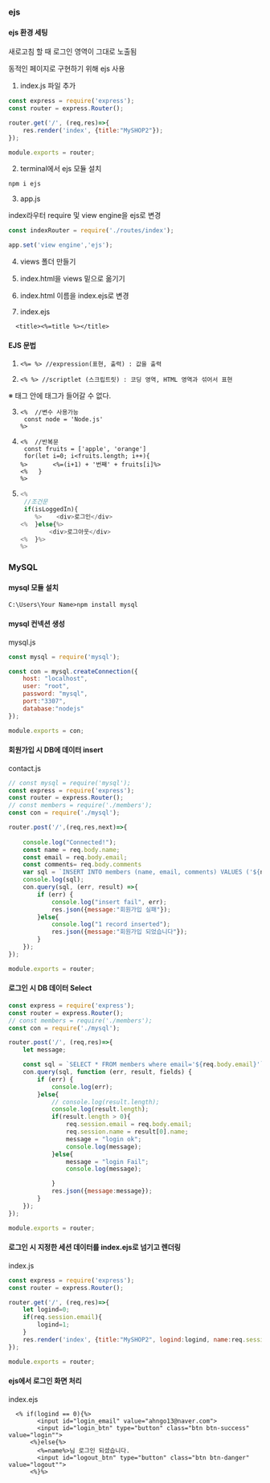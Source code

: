 ### ejs

#### ejs 환경 세팅

새로고침 할 때 로그인 영역이 그대로 노출됨

동적인 페이지로 구현하기 위해 ejs 사용



1. index.js 파일 추가

~~~js
const express = require('express');
const router = express.Router();

router.get('/', (req,res)=>{
    res.render('index', {title:"MySHOP2"});
});

module.exports = router;
~~~



2. terminal에서 ejs 모듈 설치

~~~
npm i ejs
~~~



3. app.js

index라우터 require 및 view engine을 ejs로 변경

~~~js
const indexRouter = require('./routes/index');

app.set('view engine','ejs');
~~~



4. views 폴더 만들기

5. index.html을 views 밑으로 옮기기

6. index.html 이름을 index.ejs로 변경

7. index.ejs

~~~ejs
  <title><%=title %></title>
~~~



#### EJS 문법

1. ~~~ejs
   <%= %> //expression(표현, 출력) : 값을 출력
   ~~~

2. ~~~ejs
   <% %> //scriptlet (스크립트릿) : 코딩 영역, HTML 영역과 섞어서 표현
   ~~~

※ 태그 안에 태그가 들어갈 수 없다.

3. ~~~ejs
   <%  //변수 사용가능
   	const node = 'Node.js'
   %>
   ~~~

4. ~~~ejs
   <%  //반복문
   	const fruits = ['apple', 'orange']
   	for(let i=0; i<fruits.length; i++){
   %>		<%=(i+1) + '번째' + fruits[i]%>
   <%	}
   %>
   ~~~

5. ~~~js
   <%
   	//조건문
   	if(isLoggedIn){
       %>    <div>로그인</div>
   <%  }else{%>
           <div>로그아웃</div>
   <%  }%>
   %>
   ~~~



### MySQL

#### mysql 모듈 설치

~~~
C:\Users\Your Name>npm install mysql
~~~



#### mysql 컨넥션 생성

mysql.js

~~~js
const mysql = require('mysql');

const con = mysql.createConnection({
    host: "localhost",
    user: "root",
    password: "mysql",
    port:"3307",
    database:"nodejs"
});

module.exports = con;
~~~



#### 회원가입 시 DB에 데이터 insert

contact.js

~~~js
// const mysql = require('mysql');
const express = require('express');
const router = express.Router();
// const members = require('./members');
const con = require('./mysql');

router.post('/',(req,res,next)=>{
    
    console.log("Connected!");
    const name = req.body.name;
    const email = req.body.email;
    const comments= req.body.comments
    var sql = `INSERT INTO members (name, email, comments) VALUES ('${name}','${email}','${comments}')`;
    console.log(sql);
    con.query(sql, (err, result) =>{
        if (err) {
            console.log("insert fail", err);
            res.json({message:"회원가입 실패"});
        }else{
            console.log("1 record inserted");
            res.json({message:"회원가입 되었습니다"});
        }
    });
});

module.exports = router;
~~~



#### 로그인 시 DB 데이터 Select

~~~js
const express = require('express');
const router = express.Router();
// const members = require('./members');
const con = require('./mysql');

router.post('/', (req,res)=>{
    let message;

    const sql = `SELECT * FROM members where email='${req.body.email}'`;
    con.query(sql, function (err, result, fields) {
        if (err) {
            console.log(err);
        }else{
            // console.log(result.length);
            console.log(result.length);
            if(result.length > 0){
                req.session.email = req.body.email;  
                req.session.name = result[0].name;         
                message = "login ok";
                console.log(message);
            }else{
                message = "login Fail";
                console.log(message);

            }
            res.json({message:message});
        }
    });
});

module.exports = router;
~~~



#### 로그인 시 지정한 세션 데이터를 index.ejs로 넘기고 렌더링

index.js

~~~js
const express = require('express');
const router = express.Router();

router.get('/', (req,res)=>{
    let logind=0;
    if(req.session.email){
        logind=1;
    }
    res.render('index', {title:"MySHOP2", logind:logind, name:req.session.name});
});

module.exports = router;
~~~



#### ejs에서 로그인 화면 처리

index.ejs

~~~ejs
  <% if(logind == 0){%>
        <input id="login_email" value="ahngo13@naver.com">
        <input id="login_btn" type="button" class="btn btn-success" value="login"">
      <%}else{%>
        <%=name%>님 로그인 되셨습니다.    
        <input id="logout_btn" type="button" class="btn btn-danger" value="logout"">
      <%}%>
~~~

